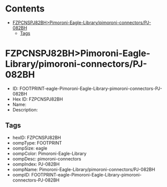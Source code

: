 



Contents
========

* [FZPCNSPJ82BH>Pimoroni-Eagle-Library/pimoroni-connectors/PJ-082BH](#fzpcnspj82bhpimoroni-eagle-librarypimoroni-connectorspj-082bh)
	* [Tags](#tags)

# FZPCNSPJ82BH>Pimoroni-Eagle-Library/pimoroni-connectors/PJ-082BH

- ID: FOOTPRINT-eagle-Pimoroni-Eagle-Library-pimoroni-connectors-PJ-082BH
- Hex ID: FZPCNSPJ82BH
- Name: 
- Description: 

## Tags

- hexID: FZPCNSPJ82BH
- oompType: FOOTPRINT
- oompSize: eagle
- oompColor: Pimoroni-Eagle-Library
- oompDesc: pimoroni-connectors
- oompIndex: PJ-082BH
- oompName: Pimoroni-Eagle-Library/pimoroni-connectors/PJ-082BH
- oompID: FOOTPRINT-eagle-Pimoroni-Eagle-Library-pimoroni-connectors-PJ-082BH
